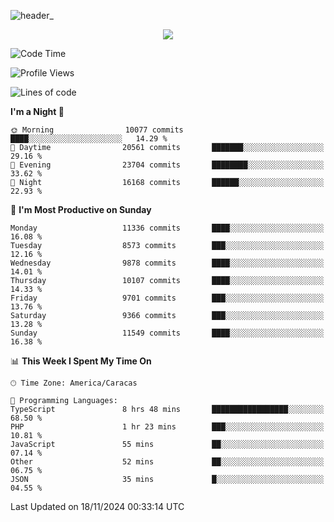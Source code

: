 ![header_](https://github.com/user-attachments/assets/4010d822-ccdc-4198-b608-18c773338d18)


<p align="center">
  <a href="http://www.github.com/thevacs">
    <img src="https://github-readme-streak-stats.herokuapp.com/?user=thevacs&stroke=ffffff&background=1c1917&ring=0891b2&fire=0891b2&currStreakNum=ffffff&currStreakLabel=0891b2&sideNums=ffffff&sideLabels=ffffff&dates=ffffff&hide_border=true" />
  </a>
</p>

<!--START_SECTION:waka-->
![Code Time](http://img.shields.io/badge/Code%20Time-3%2C069%20hrs%2029%20mins-blue)

![Profile Views](http://img.shields.io/badge/Profile%20Views-1-blue)

![Lines of code](https://img.shields.io/badge/From%20Hello%20World%20I%27ve%20Written-5.2%20million%20lines%20of%20code-blue)

**I'm a Night 🦉** 

```text
🌞 Morning                10077 commits       ████░░░░░░░░░░░░░░░░░░░░░   14.29 % 
🌆 Daytime                20561 commits       ███████░░░░░░░░░░░░░░░░░░   29.16 % 
🌃 Evening                23704 commits       ████████░░░░░░░░░░░░░░░░░   33.62 % 
🌙 Night                  16168 commits       ██████░░░░░░░░░░░░░░░░░░░   22.93 % 
```
📅 **I'm Most Productive on Sunday** 

```text
Monday                   11336 commits       ████░░░░░░░░░░░░░░░░░░░░░   16.08 % 
Tuesday                  8573 commits        ███░░░░░░░░░░░░░░░░░░░░░░   12.16 % 
Wednesday                9878 commits        ████░░░░░░░░░░░░░░░░░░░░░   14.01 % 
Thursday                 10107 commits       ████░░░░░░░░░░░░░░░░░░░░░   14.33 % 
Friday                   9701 commits        ███░░░░░░░░░░░░░░░░░░░░░░   13.76 % 
Saturday                 9366 commits        ███░░░░░░░░░░░░░░░░░░░░░░   13.28 % 
Sunday                   11549 commits       ████░░░░░░░░░░░░░░░░░░░░░   16.38 % 
```


📊 **This Week I Spent My Time On** 

```text
🕑︎ Time Zone: America/Caracas

💬 Programming Languages: 
TypeScript               8 hrs 48 mins       █████████████████░░░░░░░░   68.50 % 
PHP                      1 hr 23 mins        ███░░░░░░░░░░░░░░░░░░░░░░   10.81 % 
JavaScript               55 mins             ██░░░░░░░░░░░░░░░░░░░░░░░   07.14 % 
Other                    52 mins             ██░░░░░░░░░░░░░░░░░░░░░░░   06.75 % 
JSON                     35 mins             █░░░░░░░░░░░░░░░░░░░░░░░░   04.55 % 
```


 Last Updated on 18/11/2024 00:33:14 UTC
<!--END_SECTION:waka-->
